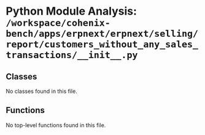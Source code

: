 # Python Module Analysis: `/workspace/cohenix-bench/apps/erpnext/erpnext/selling/report/customers_without_any_sales_transactions/__init__.py`

## Classes

No classes found in this file.


## Functions

No top-level functions found in this file.
